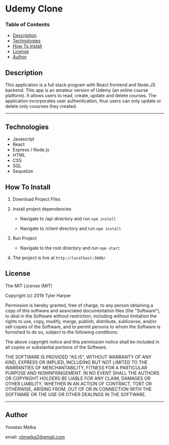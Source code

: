 # Udemy Clone

### Table of Contents

- [Description](#Description)
- [Technologies](#Technologies)
- [How To Install](#How-To-Install)
- [License](#License)
- [Author](#Author)

## Description

This application is a full stack program with React frontend and Node.JS backend. This app is an amateur version of Udemy (an online course platform). It allows users to read, create, update and delete courses. The application incorporates user authentication, thus users can only update or delete only cousrses they created.

---

## Technologies

- Javascript
- React
- Express / Node.js
- HTML
- CSS
- SQL
- Sequelize

## How To Install

1. Download Project Files

2. Install project dependencies
    - Navigate to /api directory and run `npm install`
    
    - Navigate to /client directory and run `npm install`
  
3. Run Project
    - Navigate to the root directory and run `npm start`

4. The project is live at `http://localhost:3000/` 

## License

The MIT License (MIT)

Copyright (c) 2019 Tyler Harper

Permission is hereby granted, free of charge, to any person obtaining a copy of this software and associated documentation files (the "Software"), to deal in the Software without restriction, including without limitation the rights to use, copy, modify, merge, publish, distribute, sublicense, and/or sell copies of the Software, and to permit persons to whom the Software is furnished to do so, subject to the following conditions:

The above copyright notice and this permission notice shall be included in all copies or substantial portions of the Software.

THE SOFTWARE IS PROVIDED "AS IS", WITHOUT WARRANTY OF ANY KIND, EXPRESS OR IMPLIED, INCLUDING BUT NOT LIMITED TO THE WARRANTIES OF MERCHANTABILITY, FITNESS FOR A PARTICULAR PURPOSE AND NONINFRINGEMENT. IN NO EVENT SHALL THE AUTHORS OR COPYRIGHT HOLDERS BE LIABLE FOR ANY CLAIM, DAMAGES OR OTHER LIABILITY, WHETHER IN AN ACTION OF CONTRACT, TORT OR OTHERWISE, ARISING FROM, OUT OF OR IN CONNECTION WITH THE SOFTWARE OR THE USE OR OTHER DEALINGS IN THE SOFTWARE.

---

## Author

Yonatan Melka

email: [ybmelka2@gmail.com](mailto:ybmelka2@gmail.com)
